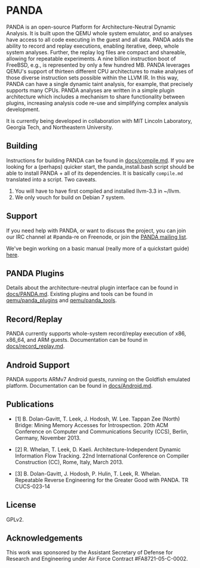 PANDA
====
PANDA is an open-source Platform for Architecture-Neutral Dynamic Analysis. It is built upon the QEMU whole system emulator, and so analyses have access to all code executing in the guest and all data. PANDA adds the ability to record and replay executions, enabling iterative, deep, whole system analyses. Further, the replay log files are compact and shareable, allowing for repeatable experiments. A nine billion instruction boot of FreeBSD, e.g., is represented by only a few hundred MB. PANDA leverages QEMU's support of thirteen different CPU architectures to make analyses of those diverse instruction sets possible within the LLVM IR. In this way, PANDA can have a single dynamic taint analysis, for example, that precisely supports many CPUs. PANDA analyses are written in a simple plugin architecture which includes a mechanism to share functionality between plugins, increasing analysis code re-use and simplifying complex analysis development. 

It is currently being developed in collaboration with MIT Lincoln
Laboratory, Georgia Tech, and Northeastern University.

Building
----
Instructions for building PANDA can be found in [docs/compile.md](docs/compile.md).
If you are looking for a (perhaps) quicker start, the panda_install.bash script should
be able to install PANDA + all of its dependencies.
It is basically `compile.md` translated into a script.
Two caveats.  

1. You will have to have first compiled and installed llvm-3.3 in ~/llvm.
2. We only vouch for build on Debian 7 system. 

Support
----
If you need help with PANDA, or want to discuss the project, you can join our IRC channel at #panda-re on Freenode, or join the [PANDA mailing list](http://mailman.mit.edu/mailman/listinfo/panda-users).

We've begin working on a basic manual (really more of a quickstart guide) [here](docs/manual.md).

PANDA Plugins
----
Details about the architecture-neutral plugin interface can be
found in [docs/PANDA.md](docs/PANDA.md).
Existing plugins and tools can be found in
[qemu/panda\_plugins](qemu/panda_plugins) and
[qemu/panda\_tools](qemu/panda_tools).

Record/Replay
----
PANDA currently supports whole-system record/replay execution of x86, x86\_64,
and ARM guests.
Documentation can be found in [docs/record\_replay.md](docs/record_replay.md).

Android Support
----
PANDA supports ARMv7 Android guests, running on the Goldfish emulated platform.
Documentation can be found in [docs/Android.md](docs/Android.md).

Publications
----
* [1] B. Dolan-Gavitt, T. Leek, J. Hodosh, W. Lee.  Tappan Zee (North) Bridge:
Mining Memory Accesses for Introspection. 20th ACM Conference on Computer and
Communications Security (CCS), Berlin, Germany, November 2013.

* [2] R. Whelan, T. Leek, D. Kaeli.  Architecture-Independent Dynamic
Information Flow Tracking. 22nd International Conference on Compiler
Construction (CC), Rome, Italy, March 2013.

* [3] B. Dolan-Gavitt, J. Hodosh, P. Hulin, T. Leek, R. Whelan.  
Repeatable Reverse Engineering for the Greater Good with PANDA.
TR CUCS-023-14

License
----
GPLv2.

Acknowledgements
----
This work was sponsored by the Assistant Secretary of Defense for Research and
Engineering under Air Force Contract #FA8721-05-C-0002.

